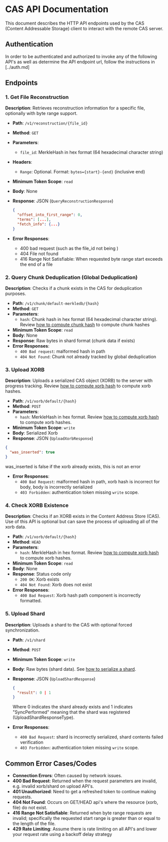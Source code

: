 # CAS API Documentation

This document describes the HTTP API endpoints used by the CAS (Content Addressable Storage) client to interact with the remote CAS server.

## Authentication

In order to be authenticated and authorized to invoke any of the following API's as well as determine the API endpoint url, follow the instructions in [../auth.md]

## Endpoints

### 1. Get File Reconstruction

**Description**: Retrieves reconstruction information for a specific file, optionally with byte range support.

- **Path**: `/v1/reconstruction/{file_id}`
- **Method**: `GET`
- **Parameters**:
  - `file_id`: MerkleHash in hex format (64 hexadecimal character string)
- **Headers**:
  - `Range`: Optional. Format: `bytes={start}-{end}` (inclusive end)
- **Minimum Token Scope**: `read`
- **Body**: None
- **Response**: JSON (`QueryReconstructionResponse`)

  ```json
  {
    "offset_into_first_range": 0,
    "terms": [...],
    "fetch_info": {...}
  }
  ```

- **Error Responses**:
  - 400 bad request (such as the file_id not being )
  - 404 File not found
  - 416 Range Not Satisfiable: When requested byte range start exceeds the end of a file

### 2. Query Chunk Deduplication (Global Deduplication)

**Description**: Checks if a chunk exists in the CAS for deduplication purposes.

- **Path**: `/v1/chunk/default-merkledb/{hash}`
- **Method**: `GET`
- **Parameters**:
  - `hash`: Chunk hash in hex format (64 hexadecimal character string). Review [how to compute chunk hash](../hashing.md#Chunk%20Hashes) to compute chunk hashes
- **Minimum Token Scope**: `read`
- **Body**: None
- **Response**: Raw bytes in shard format (chunk data if exists)
- **Error Responses**:
  - `400 Bad request`: malformed hash in path
  - `404 Not Found`: Chunk not already tracked by global deduplication

### 3. Upload XORB

**Description**: Uploads a serialized CAS object (XORB) to the server with progress tracking. Review [how to compute xorb hash](../hashing.md#Xorb%20Hashes) to compute xorb hashes.

- **Path**: `/v1/xorb/default/{hash}`
- **Method**: `POST`
- **Parameters**:
  - `hash`: MerkleHash in hex format. Review [how to compute xorb hash](../hashing.md#Xorb%20Hashes) to compute xorb hashes.
- **Minimum Token Scope**: `write`
- **Body**: Serialized Xorb
- **Response**: JSON (`UploadXorbResponse`)

```json
{
  "was_inserted": true
}
```

  was_inserted is false if the xorb already exists, this is not an error

- **Error Responses**:
  - `400 Bad Request`: malformed hash in path, xorb hash is incorrect for body, body is incorrectly serialized
  - `403 Forbidden`: authentication token missing `write` scope.

### 4. Check XORB Existence

**Description**: Checks if an XORB exists in the Content Address Store (CAS). Use of this API is optional but can save the process of uploading all of the xorb data.

- **Path**: `/v1/xorb/default/{hash}`
- **Method**: `HEAD`
- **Parameters**:
  - `hash`: MerkleHash in hex format. Review [how to compute xorb hash](../hashing.md#Xorb%20Hashes) to compute xorb hashes.
- **Minimum Token Scope**: `read`
- **Body**: None
- **Response**: Status code only
  - `200 OK`: Xorb exists
  - `404 Not Found`: Xorb does not exist
- **Error Responses**:
  - `400 Bad Request`: Xorb hash path component is incorrectly formatted.

### 5. Upload Shard

**Description**: Uploads a shard to the CAS with optional forced synchronization.

- **Path**: `/v1/shard`
- **Method**: `POST`
- **Minimum Token Scope**: `write`
- **Body**: Raw bytes (shard data). See [how to serialize a shard](../shard.md).
- **Response**: JSON (`UploadShardResponse`)

  ```json
  {
    "result": 0 | 1
  }
  ```

  Where 0 indicates the shard already exists and 1 indicates "SyncPerformed" meaning that the shard was registered (UploadShardResponseType).

- **Error Responses**:
  - `400 Bad Request`: shard is incorrectly serialized, shard contents failed verification
  - `403 Forbidden`: authentication token missing `write` scope.

## Common Error Cases/Codes

- **Connection Errors**: Often caused by network issues.
- **400 Bad Request**: Returned when the request parameters are invalid, e.g. invalid xorb/shard on upload API's.
- **401 Unauthorized**: Need to get a refreshed token to continue making requests.
- **404 Not Found**: Occurs on GET/HEAD api's where the resource (xorb, file) do not exist.
- **416 Range Not Satisfiable**: Returned when byte range requests are invalid; specifically the requested start range is greater than or equal to the length of the file.
- **429 Rate Limiting**: Assume there is rate limiting on all API's and lower your request rate using a backoff delay strategy
